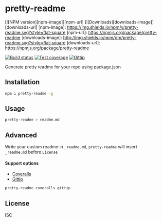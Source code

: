 pretty-readme
===

[![NPM version][npm-image]][npm-url]
[![Downloads][downloads-image]][downloads-url]
[npm-image]: https://img.shields.io/npm/v/pretty-readme.svg?style=flat-square
[npm-url]: https://npmjs.org/package/pretty-readme
[downloads-image]: http://img.shields.io/npm/dm/pretty-readme.svg?style=flat-square
[downloads-url]: https://npmjs.org/package/pretty-readme

[![Build status][travis-image]][travis-url]
[![Test coverage][coveralls-image]][coveralls-url]
[![Gittip][gittip-image]][gittip-url]

Generate pretty readme for your repo using package.json

Installation
---

```sh
npm i pretty-readme -g
```

Usage
---

```sh
pretty-readme > readme.md
```

Advanced
---

Write your custom readme in `_readme.md`, `pretty-readme` will insert `_readme.md` before `License`

#### Support options

- [Coveralls](https://coveralls.io/)
- [Gittip](https://gratipay.com/)

```sh
pretty-readme coveralls gittip
```

License
---

ISC


[travis-image]: https://img.shields.io/travis/chunpu/pretty-readme.svg?style=flat-square
[travis-url]: https://travis-ci.org/chunpu/pretty-readme
[coveralls-image]: https://img.shields.io/coveralls/chunpu/pretty-readme/master.svg?style=flat-square
[coveralls-url]: https://coveralls.io/r/chunpu/pretty-readme
[gittip-image]: https://img.shields.io/gittip/chunpu.svg?style=flat-square
[gittip-url]: https://www.gittip.com/chunpu/
